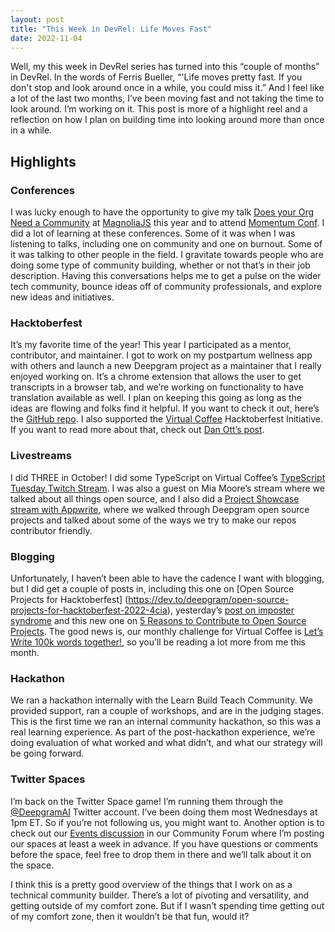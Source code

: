 ```yaml
---
layout: post
title: "This Week in DevRel: Life Moves Fast"
date: 2022-11-04
---
```


Well, my this week in DevRel series has turned into this “couple of months” in DevRel. In the words of Ferris Bueller, “'Life moves pretty fast. If you don't stop and look around once in a while, you could miss it.” And I feel like a lot of the last two months, I’ve been moving fast and not taking the time to look around. I’m working on it. This post is more of a highlight reel and a reflection on how I plan on building time into looking around more than once in a while.

## Highlights
### Conferences
I was lucky enough to have the opportunity to give my talk [Does your Org Need a Community](https://www.youtube.com/watch?v=zoo0B7GFvo8) at [MagnoliaJS](https://www.magnoliajs.com/) this year and to attend [Momentum Conf](https://momentumdevcon.com/).
I did a lot of learning at these conferences. Some of it was when I was listening to talks, including one on community and one on burnout. Some of it was talking to other people in the field. I gravitate towards people who are doing some type of community building, whether or not that’s in their job description. Having this conversations helps me to get a pulse on the wider tech community, bounce ideas off of community professionals, and explore new ideas and initiatives.

### Hacktoberfest
It’s my favorite time of the year! This year I participated as a mentor, contributor, and maintainer. I got to work on my postpartum wellness app with others and launch a new Deepgram project as a maintainer that I really enjoyed working on. It’s a chrome extension that allows the user to get transcripts in a browser tab, and we’re working on functionality to have translation available as well. I plan on keeping this going as long as the ideas are flowing and folks find it helpful. If you want to check it out, here’s the [GitHub repo](https://github.com/deepgram-devs/dg-translation-chrome-ext). I also supported the [Virtual Coffee](https://virtualcoffee.io/) Hacktoberfest Initiative. If you want to read more about that, check out [Dan Ott’s post](https://dev.to/virtualcoffee/virtual-coffee-hacktoberfest-2022-roundup-1c2k).

### Livestreams
I did THREE in October! I did some TypeScript on Virtual Coffee’s [TypeScript Tuesday Twitch Stream](https://www.twitch.tv/virtualcoffeeio). I was also a guest on Mia Moore’s stream where we talked about all things open source, and I also did a [Project Showcase stream with Appwrite](https://www.youtube.com/watch?v=PMQb5qN5ob8), where we walked through Deepgram open source projects and talked about some of the ways we try to make our repos contributor friendly.


### Blogging
Unfortunately, I haven’t been able to have the cadence I want with blogging, but I did get a couple of posts in, including this one on [Open Source Projects for Hacktoberfest]
(https://dev.to/deepgram/open-source-projects-for-hacktoberfest-2022-4cia), yesterday’s [post on imposter syndrome](https://t.co/rkob8LcmsO)  and this new one on [5 Reasons to Contribute to Open Source Projects]( ). The good news is, our monthly challenge for Virtual Coffee is [Let’s Write 100k words together!](https://virtualcoffee.io/monthlychallenges/nov-2022), so you’ll be reading a lot more from me this month. 

### Hackathon
We ran a hackathon internally with the Learn Build Teach Community. We provided support, ran a couple of workshops, and are in the judging stages. This is the first time we ran an internal community hackathon, so this was a real learning experience. As part of the post-hackathon experience, we’re doing evaluation of what worked and what didn’t, and what our strategy will be going forward.

### Twitter Spaces
I’m back on the Twitter Space game! I’m running them through the [@DeepgramAI](https://twitter.com/DeepgramAI) Twitter account. I’ve been doing them most Wednesdays at 1pm ET. So if you’re not following us, you might want to. Another option is to check out our [Events discussion](https://github.com/orgs/deepgram/discussions/categories/events) in our Community Forum where I’m posting our spaces at least a week in advance. If you have questions or comments before the space, feel free to drop them in there and we’ll talk about it on the space.

I think this is a pretty good overview of the things that I work on as a technical community builder. There’s a lot of pivoting and versatility, and getting outside of my comfort zone. But if I wasn’t spending time getting out of my comfort zone, then it wouldn’t be that fun, would it?
